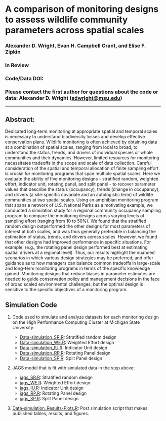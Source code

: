 # A comparison of monitoring designs to assess wildlife community parameters across spatial scales

### Alexander D. Wright, Evan H. Campbell Grant, and Elise F. Zipkin

### In Review

### Code/Data DOI: 

### Please contact the first author for questions about the code or data: Alexander D. Wright (adwright@msu.edu)

________________________________________________________________________________________________________________________________________

## Abstract:
Dedicated long-term monitoring at appropriate spatial and temporal scales is necessary to understand biodiversity losses and develop effective conservation plans. Wildlife monitoring is often achieved by obtaining data at a combination of spatial scales, ranging from local to broad, to understand the status, trends, and drivers of individual species or whole communities and their dynamics. However, limited resources for monitoring necessitates tradeoffs in the scope and scale of data collection. Careful consideration of the spatial and temporal allocation of finite sampling effort is crucial for monitoring programs that span multiple spatial scales. Here we evaluate the ability of five monitoring designs - stratified random, weighted effort, indicator unit, rotating panel, and split panel - to recover parameter values that describe the status (occupancy), trends (change in occupancy), and drivers (a site-specific covariate and an autologistic term) of wildlife communities at two spatial scales. Using an amphibian monitoring program that spans a network of U.S. National Parks as a motivating example, we conducted a simulation study for a regional community occupancy sampling program to compare the monitoring designs across varying levels of sampling effort (ranging from 10 to 50%). We found that the stratified random design outperformed the other designs for most parameters of interest at both scales, and was thus generally preferable in balancing the estimation of status, trends, and drivers across scales. However, we found that other designs had improved performance in specific situations. For example, (e.g., the rotating panel design performed best at estimating spatial drivers at a regional level). Thus, our results highlight the nuanced scenarios in which various design strategies may be preferred, and offer guidance as to how managers can balance common tradeoffs in large-scale and long-term monitoring programs in terms of the specific knowledge gained. Monitoring designs that reduce biases in parameter estimates are needed to guide conservation policy and management decisions in the face of broad scaled environmental challenges, but the optimal design is sensitive to the specific objectives of a monitoring program.

## Simulation Code
1. Code used to simulate and analyze datasets for each monitoring design on the High Performance Computing Cluster at Michigan State University:
   - [Data-simulation_SR.R](https://github.com/lxwrght/Wright_etal_InReview_LandEcol/blob/master/MRCM_data.R): Stratified random design
   - [Data-simulation_WE.R](https://github.com/lxwrght/Wright_etal_InReview_LandEcol/blob/master/MRCM_data.R): Weighted Effort design
   - [Data-simulation_IU.R](https://github.com/lxwrght/Wright_etal_InReview_LandEcol/blob/master/MRCM_data.R): Indicator Unit design
   - [Data-simulation_RP.R](https://github.com/lxwrght/Wright_etal_InReview_LandEcol/blob/master/MRCM_data.R): Rotating Panel design
   - [Data-simulation_SP.R](https://github.com/lxwrght/Wright_etal_InReview_LandEcol/blob/master/MRCM_data.R): Split Panel design

5. JAGS model that is fit with simulated data in the step above:
   - [jags_SR.R](https://github.com/lxwrght/Wright_etal_InReview_LandEcol/blob/master/MRCM_data.R): Stratified random design
   - [jags_WE.R](https://github.com/lxwrght/Wright_etal_InReview_LandEcol/blob/master/MRCM_data.R): Weighted Effort design
   - [jags_IU.R](https://github.com/lxwrght/Wright_etal_InReview_LandEcol/blob/master/MRCM_data.R): Indicator Unit design
   - [jags_RP.R](https://github.com/lxwrght/Wright_etal_InReview_LandEcol/blob/master/MRCM_data.R): Rotating Panel design
   - [jags_SP.R](https://github.com/lxwrght/Wright_etal_InReview_LandEcol/blob/master/MRCM_data.R): Split Panel design
5. [Data-simulation_Results-Plots.R](https://github.com/lxwrght/Wright_etal_InReview_LandEcol/blob/master/MRCM_Results-Plots.R): Post simulation script that makes published tables, results, and figures.
